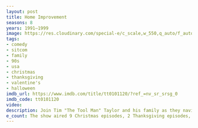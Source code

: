 ```yaml
---
layout: post
title: Home Improvement
seasons: 8
years: 1991–1999
image: https://res.cloudinary.com/special-e/c_scale,w_550,q_auto/f_auto/Series%20posters/Home_Improvement.png
tags: 
- comedy
- sitcom
- family
- 90s
- usa
- christmas
- thanksgiving
- valentine's
- halloween
imdb_url: https://www.imdb.com/title/tt0101120/?ref_=nv_sr_srsg_0
imdb_code: tt0101120
video: 
description: Join Tim "The Tool Man" Taylor and his family as they navigate the ups and downs of life, love, and home renovation in this classic 90s sitcom.
e_count: The show aired 9 Christmas episodes, 2 Thanksgiving episodes, 5 Halloween episodes, and 2 Valentine's Day episodes.
---
```

